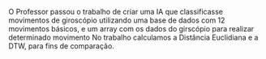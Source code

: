 O Professor passou o trabalho de criar uma IA que classificasse movimentos de giroscópio
utilizando uma base de dados com 12 movimentos básicos, e um array com os dados do girscópio para realizar determinado movimento
No trabalho calculamos a Distância Euclidiana e a DTW, para fins de comparação.
 